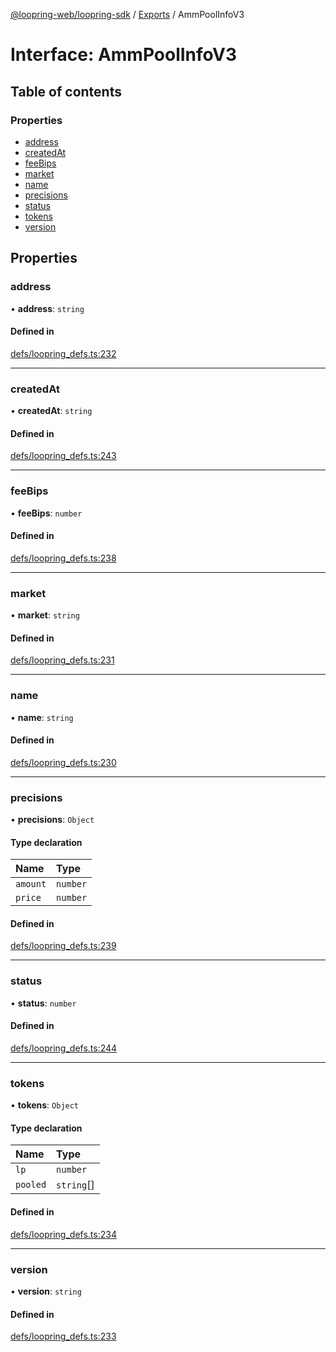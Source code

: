 [@loopring-web/loopring-sdk](../README.md) / [Exports](../modules.md) / AmmPoolInfoV3

# Interface: AmmPoolInfoV3

## Table of contents

### Properties

- [address](AmmPoolInfoV3.md#address)
- [createdAt](AmmPoolInfoV3.md#createdat)
- [feeBips](AmmPoolInfoV3.md#feebips)
- [market](AmmPoolInfoV3.md#market)
- [name](AmmPoolInfoV3.md#name)
- [precisions](AmmPoolInfoV3.md#precisions)
- [status](AmmPoolInfoV3.md#status)
- [tokens](AmmPoolInfoV3.md#tokens)
- [version](AmmPoolInfoV3.md#version)

## Properties

### address

• **address**: `string`

#### Defined in

[defs/loopring_defs.ts:232](https://github.com/Loopring/loopring_sdk/blob/ee2acc4/src/defs/loopring_defs.ts#L232)

___

### createdAt

• **createdAt**: `string`

#### Defined in

[defs/loopring_defs.ts:243](https://github.com/Loopring/loopring_sdk/blob/ee2acc4/src/defs/loopring_defs.ts#L243)

___

### feeBips

• **feeBips**: `number`

#### Defined in

[defs/loopring_defs.ts:238](https://github.com/Loopring/loopring_sdk/blob/ee2acc4/src/defs/loopring_defs.ts#L238)

___

### market

• **market**: `string`

#### Defined in

[defs/loopring_defs.ts:231](https://github.com/Loopring/loopring_sdk/blob/ee2acc4/src/defs/loopring_defs.ts#L231)

___

### name

• **name**: `string`

#### Defined in

[defs/loopring_defs.ts:230](https://github.com/Loopring/loopring_sdk/blob/ee2acc4/src/defs/loopring_defs.ts#L230)

___

### precisions

• **precisions**: `Object`

#### Type declaration

| Name | Type |
| :------ | :------ |
| `amount` | `number` |
| `price` | `number` |

#### Defined in

[defs/loopring_defs.ts:239](https://github.com/Loopring/loopring_sdk/blob/ee2acc4/src/defs/loopring_defs.ts#L239)

___

### status

• **status**: `number`

#### Defined in

[defs/loopring_defs.ts:244](https://github.com/Loopring/loopring_sdk/blob/ee2acc4/src/defs/loopring_defs.ts#L244)

___

### tokens

• **tokens**: `Object`

#### Type declaration

| Name | Type |
| :------ | :------ |
| `lp` | `number` |
| `pooled` | `string`[] |

#### Defined in

[defs/loopring_defs.ts:234](https://github.com/Loopring/loopring_sdk/blob/ee2acc4/src/defs/loopring_defs.ts#L234)

___

### version

• **version**: `string`

#### Defined in

[defs/loopring_defs.ts:233](https://github.com/Loopring/loopring_sdk/blob/ee2acc4/src/defs/loopring_defs.ts#L233)
